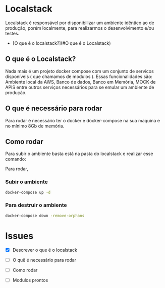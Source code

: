 # Localstack
Localstack é responsável por disponibilizar um ambiente idêntico ao de produção, porém localmente, para realizarmos o desenvolvimento e/ou testes.

- [O que é o localstack?](#O que é o Localstack)

## O que é o Localstack?
Nada mais é um projeto docker compose com um conjunto de servicos disponíveis ( que chamamos de modulos ). Essas funcionalidades são: Ambiente local da AWS, Banco de dados, Banco em Memória, MOCK de APIS entre outros serviços necessários para se emular um ambiente de produção.


## O que é necessário para rodar
Para rodar é necessário ter o docker e docker-compose na sua maquina e no mínimo 8Gb de memória.

## Como rodar
Para subir o ambiente basta está na pasta do localstack e realizar esse comando:

Para rodar, 
### Subir o ambiente
```sh
docker-compose up -d
```

### Para destruir o ambiente
```sh
docker-compose down -remove-orphans
```


# Issues

- [X] Descrever o que é o localstack
- [ ] O quê é necessário para rodar
- [ ] Como rodar
- [ ] Modulos prontos

